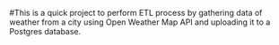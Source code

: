 #This is a quick project to perform ETL process by gathering data of weather from a city using Open Weather Map API and uploading it to a Postgres database.
